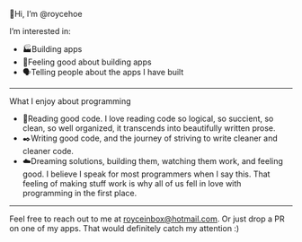 👋Hi, I’m @roycehoe

I’m interested in:
 - 🏭Building apps 
 - 💖Feeling good about building apps
 - 🗣️Telling people about the apps I have built

---

What I enjoy about programming

 - 📖Reading good code. I love reading code so logical, so succient, so clean, so well organized, it transcends into beautifully written prose. 
 - ✒️Writing good code, and the journey of striving to write cleaner and cleaner code.
 - ☁️Dreaming solutions, building them, watching them work, and feeling good. I believe I speak for most programmers when I say this. That feeling of making stuff work is why all of us fell in love with programming in the first place.

---

Feel free to reach out to me at royceinbox@hotmail.com. Or just drop a PR on one of my apps. That would definitely catch my attention :)

<!---
roycehoe/roycehoe is a ✨ special ✨ repository because its `README.md` (this file) appears on your GitHub profile.
You can click the Preview link to take a look at your changes.
--->
